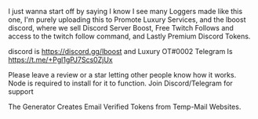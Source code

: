 I just wanna start off by saying I know I see many Loggers made like this one, I'm purely uploading this to Promote Luxury Services, and the lboost discord, where we sell Discord Server Boost, Free Twitch Follows and access to the twitch follow command, and Lastly Premium Discord Tokens.

discord is https://discord.gg/lboost and Luxury OT#0002 Telegram Is https://t.me/+Pgl1gPJ7Scs0ZjUx

Please leave a review or a star letting other people know how it works. Node is required to install for it to function. Join Discord/Telegram for support

The Generator Creates Email Verified Tokens from Temp-Mail Websites.
